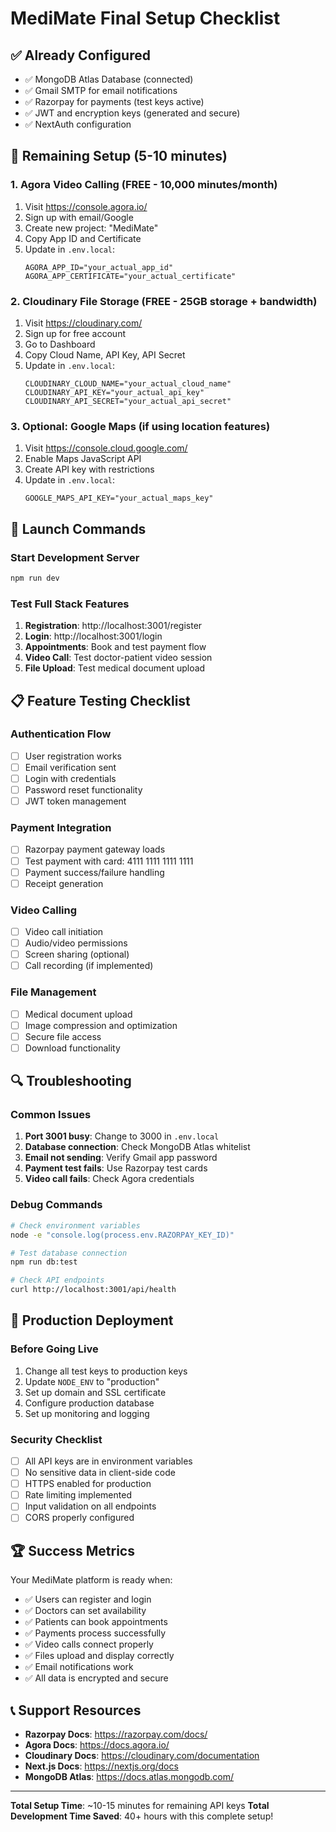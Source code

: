 # MediMate Final Setup Checklist

## ✅ Already Configured
- ✅ MongoDB Atlas Database (connected)
- ✅ Gmail SMTP for email notifications
- ✅ Razorpay for payments (test keys active)
- ✅ JWT and encryption keys (generated and secure)
- ✅ NextAuth configuration

## 🔧 Remaining Setup (5-10 minutes)

### 1. Agora Video Calling (FREE - 10,000 minutes/month)
1. Visit https://console.agora.io/
2. Sign up with email/Google
3. Create new project: "MediMate"
4. Copy App ID and Certificate
5. Update in `.env.local`:
   ```
   AGORA_APP_ID="your_actual_app_id"
   AGORA_APP_CERTIFICATE="your_actual_certificate"
   ```

### 2. Cloudinary File Storage (FREE - 25GB storage + bandwidth)
1. Visit https://cloudinary.com/
2. Sign up for free account
3. Go to Dashboard
4. Copy Cloud Name, API Key, API Secret
5. Update in `.env.local`:
   ```
   CLOUDINARY_CLOUD_NAME="your_actual_cloud_name"
   CLOUDINARY_API_KEY="your_actual_api_key"
   CLOUDINARY_API_SECRET="your_actual_api_secret"
   ```

### 3. Optional: Google Maps (if using location features)
1. Visit https://console.cloud.google.com/
2. Enable Maps JavaScript API
3. Create API key with restrictions
4. Update in `.env.local`:
   ```
   GOOGLE_MAPS_API_KEY="your_actual_maps_key"
   ```

## 🚀 Launch Commands

### Start Development Server
```bash
npm run dev
```

### Test Full Stack Features
1. **Registration**: http://localhost:3001/register
2. **Login**: http://localhost:3001/login  
3. **Appointments**: Book and test payment flow
4. **Video Call**: Test doctor-patient video session
5. **File Upload**: Test medical document upload

## 📋 Feature Testing Checklist

### Authentication Flow
- [ ] User registration works
- [ ] Email verification sent
- [ ] Login with credentials
- [ ] Password reset functionality
- [ ] JWT token management

### Payment Integration
- [ ] Razorpay payment gateway loads
- [ ] Test payment with card: 4111 1111 1111 1111
- [ ] Payment success/failure handling
- [ ] Receipt generation

### Video Calling
- [ ] Video call initiation
- [ ] Audio/video permissions
- [ ] Screen sharing (optional)
- [ ] Call recording (if implemented)

### File Management
- [ ] Medical document upload
- [ ] Image compression and optimization
- [ ] Secure file access
- [ ] Download functionality

## 🔍 Troubleshooting

### Common Issues
1. **Port 3001 busy**: Change to 3000 in `.env.local`
2. **Database connection**: Check MongoDB Atlas whitelist
3. **Email not sending**: Verify Gmail app password
4. **Payment test fails**: Use Razorpay test cards
5. **Video call fails**: Check Agora credentials

### Debug Commands
```bash
# Check environment variables
node -e "console.log(process.env.RAZORPAY_KEY_ID)"

# Test database connection
npm run db:test

# Check API endpoints
curl http://localhost:3001/api/health
```

## 🎯 Production Deployment

### Before Going Live
1. Change all test keys to production keys
2. Update `NODE_ENV` to "production"
3. Set up domain and SSL certificate
4. Configure production database
5. Set up monitoring and logging

### Security Checklist
- [ ] All API keys are in environment variables
- [ ] No sensitive data in client-side code
- [ ] HTTPS enabled for production
- [ ] Rate limiting implemented
- [ ] Input validation on all endpoints
- [ ] CORS properly configured

## 🏆 Success Metrics

Your MediMate platform is ready when:
- ✅ Users can register and login
- ✅ Doctors can set availability
- ✅ Patients can book appointments
- ✅ Payments process successfully
- ✅ Video calls connect properly
- ✅ Files upload and display correctly
- ✅ Email notifications work
- ✅ All data is encrypted and secure

## 📞 Support Resources

- **Razorpay Docs**: https://razorpay.com/docs/
- **Agora Docs**: https://docs.agora.io/
- **Cloudinary Docs**: https://cloudinary.com/documentation
- **Next.js Docs**: https://nextjs.org/docs
- **MongoDB Atlas**: https://docs.atlas.mongodb.com/

---

**Total Setup Time**: ~10-15 minutes for remaining API keys
**Total Development Time Saved**: 40+ hours with this complete setup!
